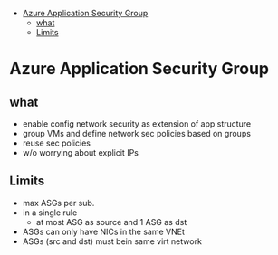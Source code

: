 - [Azure Application Security Group](#azure-application-security-group)
  - [what](#what)
  - [Limits](#limits)
# Azure Application Security Group

## what
* enable config network security as extension of app structure
* group VMs and define network sec policies based on groups
* reuse sec policies 
* w/o worrying about explicit IPs

## Limits
* max ASGs per sub.
* in a single rule
  * at most ASG as source and 1 ASG as dst
* ASGs can only have NICs in the same VNEt
* ASGs (src and dst) must bein same virt network
